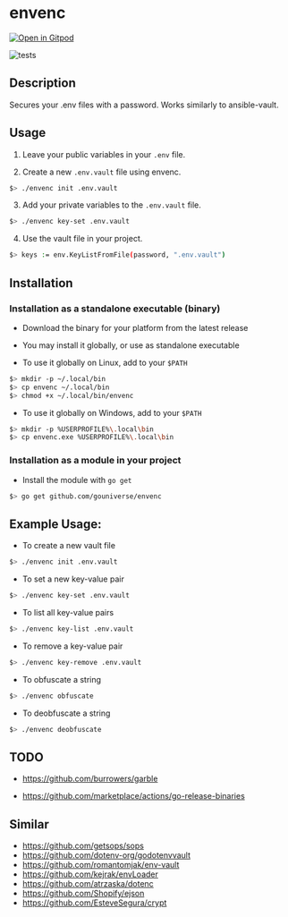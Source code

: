 # envenc 

<a href="https://gitpod.io/#https://github.com/gouniverse/envenc" style="float:right:"><img src="https://gitpod.io/button/open-in-gitpod.svg" alt="Open in Gitpod" loading="lazy"></a>

![tests](https://github.com/gouniverse/envenc/workflows/tests/badge.svg)

## Description

Secures your .env files with a password. Works similarly to ansible-vault.

## Usage

1. Leave your public variables in your `.env` file.

2. Create a new `.env.vault` file using envenc.

```bash
$> ./envenc init .env.vault
```

3. Add your private variables to the `.env.vault` file.

```bash
$> ./envenc key-set .env.vault
```

4. Use the vault file in your project.

```bash
$> keys := env.KeyListFromFile(password, ".env.vault")
```

## Installation

### Installation as a standalone executable (binary)

- Download the binary for your platform from the latest release

- You may install it globally, or use as standalone executable

- To use it globally on Linux, add to your `$PATH`

```bash
$> mkdir -p ~/.local/bin
$> cp envenc ~/.local/bin
$> chmod +x ~/.local/bin/envenc
```

- To use it globally on Windows, add to your `$PATH`

```bash
$> mkdir -p %USERPROFILE%\.local\bin
$> cp envenc.exe %USERPROFILE%\.local\bin
```

### Installation as a module in your project

- Install the module with `go get`

```bash
$> go get github.com/gouniverse/envenc
```


## Example Usage:

- To create a new vault file

```bash
$> ./envenc init .env.vault
```

- To set a new key-value pair

```bash
$> ./envenc key-set .env.vault
```

- To list all key-value pairs
```bash
$> ./envenc key-list .env.vault
```

- To remove a key-value pair
```bash
$> ./envenc key-remove .env.vault
```

- To obfuscate a string
```bash
$> ./envenc obfuscate
```

- To deobfuscate a string
```bash
$> ./envenc deobfuscate
```


## TODO

- https://github.com/burrowers/garble

- https://github.com/marketplace/actions/go-release-binaries

## Similar

- https://github.com/getsops/sops
- https://github.com/dotenv-org/godotenvvault
- https://github.com/romantomjak/env-vault
- https://github.com/kejrak/envLoader
- https://github.com/atrzaska/dotenc
- https://github.com/Shopify/ejson
- https://github.com/EsteveSegura/crypt
